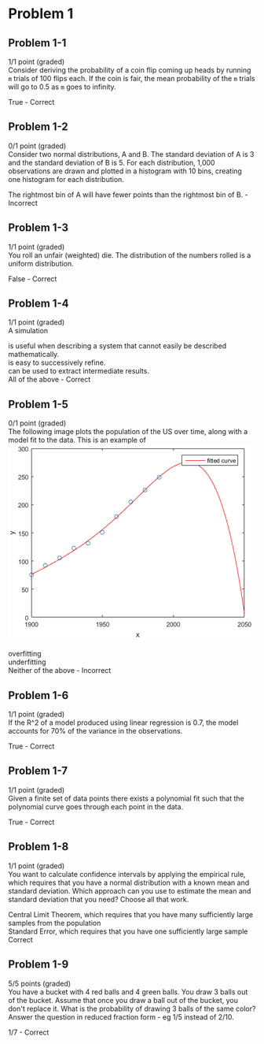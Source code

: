 # Problem 1

## Problem 1-1
1/1 point (graded)</br>
Consider deriving the probability of a coin flip coming up heads by running `m` trials of 100 flips each. If the coin is fair, the mean probability of the `m` trials will go to 0.5 as `m` goes to infinity.

True - Correct

## Problem 1-2
0/1 point (graded)</br>
Consider two normal distributions, A and B. The standard deviation of A is 3 and the standard deviation of B is 5. For each distribution, 1,000 observations are drawn and plotted in a histogram with 10 bins, creating one histogram for each distribution.

The rightmost bin of A will have fewer points than the rightmost bin of B. - Incorrect

## Problem 1-3
1/1 point (graded)</br>
You roll an unfair (weighted) die. The distribution of the numbers rolled is a uniform distribution.

False - Correct

## Problem 1-4
1/1 point (graded)</br>
A simulation

is useful when describing a system that cannot easily be described mathematically.</br>
is easy to successively refine.</br>
can be used to extract intermediate results.</br>
All of the above - Correct

## Problem 1-5
0/1 point (graded)</br>
The following image plots the population of the US over time, along with a model fit to the data. This is an example of
![US population growth](Problem1_5.png)

overfitting</br>
underfitting</br>
Neither of the above - Incorrect

## Problem 1-6
1/1 point (graded)</br>
If the R^2 of a model produced using linear regression is 0.7, the model accounts for 70% of the variance in the observations.

True - Correct

## Problem 1-7
1/1 point (graded)</br>
Given a finite set of data points there exists a polynomial fit such that the polynomial curve goes through each point in the data.

True - Correct

## Problem 1-8
1/1 point (graded)</br>
You want to calculate confidence intervals by applying the empirical rule, which requires that you have a normal distribution with a known mean and standard deviation. Which approach can you use to estimate the mean and standard deviation that you need? Choose all that work.

Central Limit Theorem, which requires that you have many sufficiently large samples from the population</br>
Standard Error, which requires that you have one sufficiently large sample</br>
Correct

## Problem 1-9
5/5 points (graded)</br>
You have a bucket with 4 red balls and 4 green balls. You draw 3 balls out of the bucket. Assume that once you draw a ball out of the bucket, you don't replace it. What is the probability of drawing 3 balls of the same color? Answer the question in reduced fraction form - eg 1/5 instead of 2/10.

1/7 - Correct  